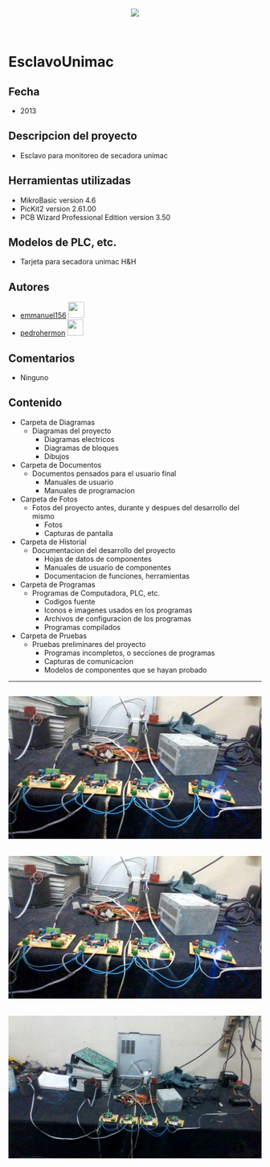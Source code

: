 <br/>
<p align="center">
  <img src="https://avatars2.githubusercontent.com/u/15052789?v=3&s=200">
</p>
<br/>

# EsclavoUnimac

## Fecha
* 2013

## Descripcion del proyecto
* Esclavo para monitoreo de secadora unimac

## Herramientas utilizadas
* MikroBasic version 4.6
* PicKit2 version 2.61.00
* PCB Wizard Professional Edition version 3.50

## Modelos de PLC, etc.
* Tarjeta para secadora unimac H&H

## Autores
* <a href="http://www.github.com/emmanuel156">emmanuel156</a> <img src="https://avatars3.githubusercontent.com/u/15036095?v=4" height="32" width="32">
* <a href="http://www.github.com/pedrohermon">pedrohermon</a> <img src="https://avatars3.githubusercontent.com/u/15159556?v=4" height="32" width="32">

## Comentarios
* Ninguno

## Contenido
* Carpeta de Diagramas
	* Diagramas del proyecto
		* Diagramas electricos
		* Diagramas de bloques
		* Dibujos
* Carpeta de Documentos
	* Documentos pensados para el usuario final
		* Manuales de usuario
		* Manuales de programacion
* Carpeta de Fotos
	* Fotos del proyecto antes, durante y despues del desarrollo del mismo
		* Fotos
		* Capturas de pantalla
* Carpeta de Historial
	* Documentacion del desarrollo del proyecto
		* Hojas de datos de componentes
		* Manuales de usuario de componentes
		* Documentacion de funciones, herramientas
* Carpeta de Programas
	* Programas de Computadora, PLC, etc. 
		* Codigos fuente
		* Iconos e imagenes usados en los programas
		* Archivos de configuracion de los programas
		* Programas compilados
* Carpeta de Pruebas
	* Pruebas preliminares del proyecto
		* Programas incompletos, o secciones de programas
		* Capturas de comunicacion
		* Modelos de componentes que se hayan probado

---
![WIN_20160414_15_28_23_Pro.jpg](/Fotos/WIN_20160414_15_28_23_Pro.jpg)
---
![WIN_20160414_15_28_25_Pro.jpg](/Fotos/WIN_20160414_15_28_25_Pro.jpg)
---
![WIN_20160414_15_28_41_Pro.jpg](/Fotos/WIN_20160414_15_28_41_Pro.jpg)
---
